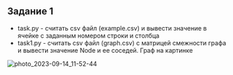 ## Задание 1

- task.py - считать csv файл (example.csv) и вывести значение в ячейке с  заданным номером строки и столбца 
- task1.py - считать csv файл (graph.csv) с матрицей смежности графа и вывести значение Node и ее соседей. Граф на картинке

![photo_2023-09-14_11-52-44](https://github.com/GribanovDS/system-analysis-and-decision-making/assets/74065724/a8b38178-1954-480d-824a-7d99964c480e)
